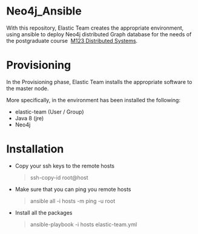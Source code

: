 # Neo4j_Ansible

With this repository, Elastic Team creates the appropriate environment, using ansible
to deploy Neo4j distributed Graph database for the needs of the postgraduate
course ­ [M123 Distributed Systems](http://www.cslab.ntua.gr/~dtsouma/M123-DistrSys-spring2016.html).


# Provisioning

In the Provisioning phase, Elastic Team installs the appropriate software to the master node.

More specifically, in the environment has been installed the following:

* elastic-team (User / Group)
* Java 8 (jre)
* Neo4j


# Installation

- Copy your ssh keys to the remote hosts

  > ssh-copy-id root@host

- Make sure that you can ping you remote hosts

  > ansible all -i hosts -m ping -u root

- Install all the packages

  > ansible-playbook -i hosts elastic-team.yml
